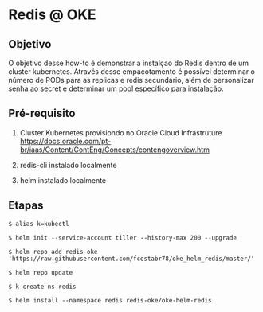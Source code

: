 # Redis @ OKE

## Objetivo

O objetivo desse how-to é demonstrar a instalçao do Redis dentro de um cluster kubernetes. Através desse empacotamento é possível determinar o número de PODs para as replicas e redis secundário, além de personalizar senha ao secret e determinar um pool específico para instalação. 

## Pré-requisito

1. Cluster Kubernetes provisiondo no Oracle Cloud Infrastruture <br>
   https://docs.oracle.com/pt-br/iaas/Content/ContEng/Concepts/contengoverview.htm

2. redis-cli instalado localmente

3. helm instalado localmente


## Etapas


```
$ alias k=kubectl
```

```
$ helm init --service-account tiller --history-max 200 --upgrade
```

```
$ helm repo add redis-oke 'https://raw.githubusercontent.com/fcostabr78/oke_helm_redis/master/'
```

```
$ helm repo update
```

```
$ k create ns redis
```

```
$ helm install --namespace redis redis-oke/oke-helm-redis 
```

